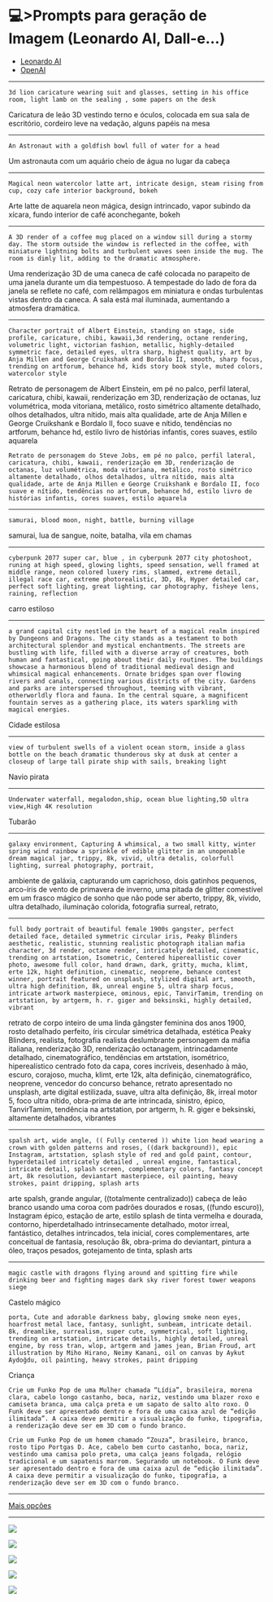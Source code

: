 # 💻>Prompts para geração de Imagem (Leonardo AI, Dall-e...)

- [Leonardo AI](https://app.leonardo.ai/ai-generations)
- [OpenAI](https://chat.openai.com/)

---

```
3d lion caricature wearing suit and glasses, setting in his office room, light lamb on the sealing , some papers on the desk
```
Caricatura de leão 3D vestindo terno e óculos, colocada em sua sala de escritório, cordeiro leve na vedação, alguns papéis na mesa

---
```
An Astronaut with a goldfish bowl full of water for a head
```
Um astronauta com um aquário cheio de água no lugar da cabeça

---
```
Magical neon watercolor latte art, intricate design, steam rising from cup, cozy cafe interior background, bokeh
```
Arte latte de aquarela neon mágica, design intrincado, vapor subindo da xícara, fundo interior de café aconchegante, bokeh

---
```
A 3D render of a coffee mug placed on a window sill during a stormy day. The storm outside the window is reflected in the coffee, with miniature lightning bolts and turbulent waves seen inside the mug. The room is dimly lit, adding to the dramatic atmosphere.
```
Uma renderização 3D de uma caneca de café colocada no parapeito de uma janela durante um dia tempestuoso. A tempestade do lado de fora da janela se reflete no café, com relâmpagos em miniatura e ondas turbulentas vistas dentro da caneca. A sala está mal iluminada, aumentando a atmosfera dramática.

---
```
Character portrait of Albert Einstein, standing on stage, side profile, caricature, chibi, kawaii,3d rendering, octane rendering, volumetric light, victorian fashion, metallic, highly-detailed symmetric face, detailed eyes, ultra sharp, highest quality, art by Anja Millen and George Cruikshank and Bordalo II, smooth, sharp focus, trending on artforum, behance hd, kids story book style, muted colors, watercolor style
```
Retrato de personagem de Albert Einstein, em pé no palco, perfil lateral, caricatura, chibi, kawaii, renderização em 3D, renderização de octanas, luz volumétrica, moda vitoriana, metálico, rosto simétrico altamente detalhado, olhos detalhados, ultra nítido, mais alta qualidade, arte de Anja Millen e George Cruikshank e Bordalo II, foco suave e nítido, tendências no artforum, behance hd, estilo livro de histórias infantis, cores suaves, estilo aquarela

```
Retrato de personagem do Steve Jobs, em pé no palco, perfil lateral, caricatura, chibi, kawaii, renderização em 3D, renderização de octanas, luz volumétrica, moda vitoriana, metálico, rosto simétrico altamente detalhado, olhos detalhados, ultra nítido, mais alta qualidade, arte de Anja Millen e George Cruikshank e Bordalo II, foco suave e nítido, tendências no artforum, behance hd, estilo livro de histórias infantis, cores suaves, estilo aquarela
```

---
```
samurai, blood moon, night, battle, burning village
```
samurai, lua de sangue, noite, batalha, vila em chamas

---
```
cyberpunk 2077 super car, blue , in cyberpunk 2077 city photoshoot, runing at high speed, glowing lights, speed sensation, well framed at middle range, neon colored luxery rims, slammed, extreme detail, illegal race car, extreme photorealistic, 3D, 8k, Hyper detailed car, perfect soft lighting, great lighting, car photography, fisheye lens, raining, reflection
```
carro estiloso

---
```
a grand capital city nestled in the heart of a magical realm inspired by Dungeons and Dragons. The city stands as a testament to both architectural splendor and mystical enchantments. The streets are bustling with life, filled with a diverse array of creatures, both human and fantastical, going about their daily routines. The buildings showcase a harmonious blend of traditional medieval design and whimsical magical enhancements. Ornate bridges span over flowing rivers and canals, connecting various districts of the city. Gardens and parks are interspersed throughout, teeming with vibrant, otherworldly flora and fauna. In the central square, a magnificent fountain serves as a gathering place, its waters sparkling with magical energies.
```
Cidade estilosa

---
```
view of turbulent swells of a violent ocean storm, inside a glass bottle on the beach dramatic thunderous sky at dusk at center a closeup of large tall pirate ship with sails, breaking light
```
Navio pirata

---
```
Underwater waterfall, megalodon,ship, ocean blue lighting,5D ultra view,High 4K resolution
```
Tubarão

---
```
galaxy environment, Capturing A whimsical, a two small kitty, winter spring wind rainbow a sprinkle of edible glitter in an unopenable dream magical jar, trippy, 8k, vivid, ultra detalis, colorfull lighting, surreal photography, portrait,
```
ambiente de galáxia, capturando um caprichoso, dois gatinhos pequenos, arco-íris de vento de primavera de inverno, uma pitada de glitter comestível em um frasco mágico de sonho que não pode ser aberto, trippy, 8k, vívido, ultra detalhado, iluminação colorida, fotografia surreal, retrato,

---
```
full body portrait of beautiful female 1900s gangster, perfect detailed face, detailed symmetric circular iris, Peaky Blinders aesthetic, realistic, stunning realistic photograph italian mafia character, 3d render, octane render, intricately detailed, cinematic, trending on artstation, Isometric, Centered hipereallistic cover photo, awesome full color, hand drawn, dark, gritty, mucha, klimt, erte 12k, hight definition, cinematic, neoprene, behance contest winner, portrait featured on unsplash, stylized digital art, smooth, ultra high definition, 8k, unreal engine 5, ultra sharp focus, intricate artwork masterpiece, ominous, epic, TanvirTamim, trending on artstation, by artgerm, h. r. giger and beksinski, highly detailed, vibrant
```
retrato de corpo inteiro de uma linda gângster feminina dos anos 1900, rosto detalhado perfeito, íris circular simétrica detalhada, estética Peaky Blinders, realista, fotografia realista deslumbrante personagem da máfia italiana, renderização 3D, renderização octanagem, intrincadamente detalhado, cinematográfico, tendências em artstation, isométrico, hiperealístico centrado foto da capa, cores incríveis, desenhado à mão, escuro, corajoso, mucha, klimt, erte 12k, alta definição, cinematográfico, neoprene, vencedor do concurso behance, retrato apresentado no unsplash, arte digital estilizada, suave, ultra alta definição, 8k, irreal motor 5, foco ultra nítido, obra-prima de arte intrincada, sinistro, épico, TanvirTamim, tendência na artstation, por artgerm, h. R. giger e beksinski, altamente detalhados, vibrantes

---
```
spalsh art, wide angle, (( Fully centered )) white lion head wearing a crown with golden patterns and roses, ((dark background)), epic Instagram, artstation, splash style of red and gold paint, contour, hyperdetailed intricately detailed , unreal engine, fantastical, intricate detail, splash screen, complementary colors, fantasy concept art, 8k resolution, deviantart masterpiece, oil painting, heavy strokes, paint dripping, splash arts
```
arte spalsh, grande angular, ((totalmente centralizado)) cabeça de leão branco usando uma coroa com padrões dourados e rosas, ((fundo escuro)), Instagram épico, estação de arte, estilo splash de tinta vermelha e dourada, contorno, hiperdetalhado intrinsecamente detalhado, motor irreal, fantástico, detalhes intrincados, tela inicial, cores complementares, arte conceitual de fantasia, resolução 8k, obra-prima do deviantart, pintura a óleo, traços pesados, gotejamento de tinta, splash arts

---
```
magic castle with dragons flying around and spitting fire while drinking beer and fighting mages dark sky river forest tower weapons siege
```
Castelo mágico

```
porta, Cute and adorable darkness baby, glowing smoke neon eyes, hoarfrost metal lace, fantasy, sunlight, sunbeam, intricate detail. 8k, dreamlike, surrealism, super cute, symmetrical, soft lighting, trending on artstation, intricate details, highly detailed, unreal engine, by ross tran, wlop, artgerm and james jean, Brian Froud, art illustration by Miho Hirano, Neimy Kanani, oil on canvas by Aykut Aydoğdu, oil painting, heavy strokes, paint dripping
```
Criança

```
Crie um Funko Pop de uma Mulher chamada “Lídia”, brasileira, morena clara, cabelo longo castanho, boca, nariz, vestindo uma blazer roxo e camiseta branca, uma calça preta e um sapato de salto alto roxo. O Funk deve ser apresentado dentro e fora de uma caixa azul de “edição ilimitada”. A caixa deve permitir a visualização do funko, tipografia, a renderização deve ser em 3D com o fundo branco.

Crie um Funko Pop de um homem chamado “Zouza”, brasileiro, branco, rosto tipo Portgas D. Ace, cabelo bem curto castanho, boca, nariz, vestindo uma camisa polo preta, uma calça jeans folgada, relógio tradicional e um sapatenis marrom. Segurando um notebook. O Funk deve ser apresentado dentro e fora de uma caixa azul de “edição ilimitada”. A caixa deve permitir a visualização do funko, tipografia, a renderização deve ser em 3D com o fundo branco.
```

---
[Mais opções](https://openaitrend.com/leonardo-ai-prompts/)

---
![](https://blogdozouza.files.wordpress.com/2023/08/leonardo_diffusion_a_grand_capital_city_nestled_in_the_heart_o_2.jpg)

![](https://blogdozouza.files.wordpress.com/2023/08/leonardo_diffusion_samurai_blood_moon_night_battle_burning_vil_2.jpg)

![](https://blogdozouza.files.wordpress.com/2023/08/leonardo_diffusion_character_portrait_of_albert_einstein_stand_3.jpg)

![](https://blogdozouza.files.wordpress.com/2023/08/leonardo_diffusion_cyberpunk_2077_super_car_blue_in_cyberpunk_2.jpg)

![](https://blogdozouza.files.wordpress.com/2023/08/3d_animation_style_3d_lion_caricature_wearing_suit_and_glasses_3.jpg)
